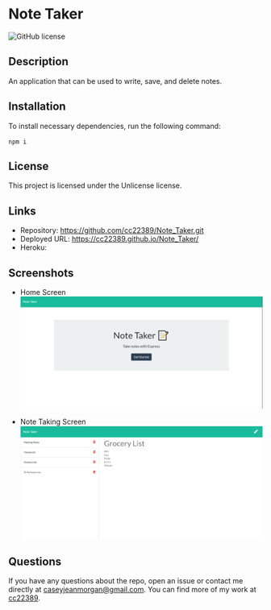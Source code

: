 # Note Taker
![GitHub license](https://img.shields.io/badge/license-Unlicense-blue.svg)

## Description

An application that can be used to write, save, and delete notes. 

## Installation

To install necessary dependencies, run the following command:

```
npm i
```

## License
This project is licensed under the Unlicense license.

## Links
- Repository: https://github.com/cc22389/Note_Taker.git
- Deployed URL: https://cc22389.github.io/Note_Taker/
- Heroku: 

## Screenshots
- Home Screen
![index.html demo](Develop/images/home.PNG)

- Note Taking Screen
![notes.html demo](Develop/images/notes.PNG)

## Questions

If you have any questions about the repo, open an issue or contact me directly at caseyjeanmorgan@gmail.com. You can find more of my work at [cc22389](https://github.com/cc22389/).